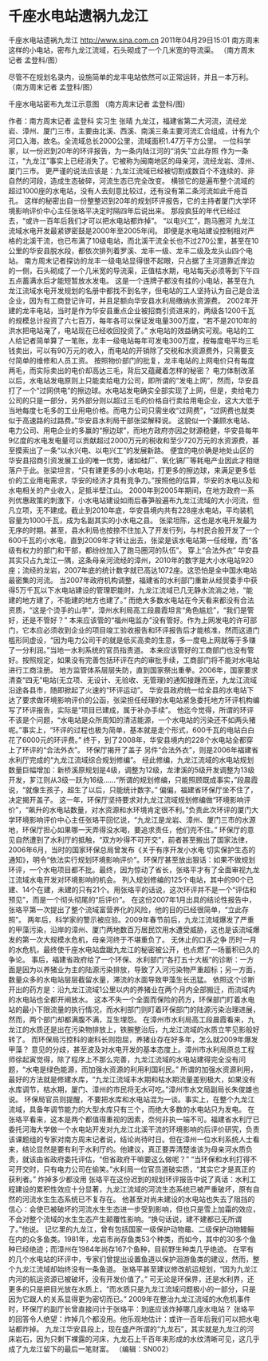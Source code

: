 # 千座水电站遗祸九龙江

千座水电站遗祸九龙江
http://www.sina.com.cn  2011年04月29日15:01  南方周末
这样的小电站，密布九龙江流域，石头砌成了一个几米宽的导流渠。 （南方周末记者 孟登科/图）

尽管不在规划名录内，设施简单的龙丰电站依然可以正常运转，并且一本万利。 （南方周末记者 孟登科/图）

千座水电站密布九龙江示意图 （南方周末记者 孟登科/图）

作者：南方周末记者 孟登科 实习生 张晴
九龙江，福建省第二大河流，流经龙岩、漳州、厦门三市，主要由北溪、西溪、南溪三条主要河流汇合组成，计有九个河口入海，故名。全流域总长2000公里，流域面积1.47万平方公里。
一位科学家，以一份迟到20年的环评报告，为一条内陆江河的“消失”立此存照
作为一条江，“九龙江”事实上已经消失了。它被称为闽南地区的母亲河，流经龙岩、漳州、厦门三市。
更严谨的说法应该是：九龙江流域已经被切割成数百个不连续的、非自然的河段，造成生态破碎，河流生态已完全改变。
横锁它的是遍布整个流域的超过1000座的水电站，没有人去刻意比较过，还有没有第二条河流如此千疮百孔。
这样的秘密出自一份整整迟到20年的规划环评报告，它的主持者厦门大学环境影响评价中心主任张珞平决定时隔四年后说出来。
那段疯狂的年代已经过去，“或许一百年后我们才可以把水电站都炸掉”。
“以电兴工”，跑马圈河
九龙江流域水电开发最紧锣密鼓是2000年至2005年间。
即便是水电站建设控制相对严格的北溪干流，也已布满了10级电站，而北溪干流全长也不过270公里，甚至在10公里的华安县脱水段，都依次排列着罗溪、龙丰一级、龙丰二级及龙头山四个电站。
南方周末记者探访的龙丰一级电站显得很不起眼，只占据了主河道靠近岸边的一侧，石头砌成了一个几米宽的导流渠，正值枯水期，电站每天必须等到下午四五点蓄满水后才能短暂放水发电。
这是一个连牌子都没有挂的小电站，甚至在九龙江流域水电开发规划的名册中都找不到名字，但电站的工人坚持认为自己是合法企业，因为有工商登记许可，并且足额向华安县水利局缴纳水资源费。
2002年开建的龙丰电站，当时是作为华安县重点企业被招商引资进来的，两级各1200千瓦的规模总计投资了六七百万，每年各可以保证发电量300万度，“若不是2010年的洪水把电站淹了，电站现在已经收回投资了。”
水电站的效益确实可观。电站的工人给记者简单算了一笔账，龙丰一级电站每年可发电300万度，按每度电平均三毛钱卖出，可以有90万元的收入，而电站的开销除了交税和水资源费外，只需要支付简单的维修和人员工资。
按照物价部门的批复，龙丰电站的上网电价只有每度两毛，而实际卖出的电价却高达三毛，背后又蕴藏着怎样的秘密？
电力体制改革以后，水电站发电原则上只能卖给电力公司，即所谓的“发电上网”，然而，华安县打了一个“过网供电”的擦边球。水电站发电确实全部实现了上网，但是，卖给电力公司的只是一部分，另外部分则以超过三毛的价格自行卖给用电企业，这大大低于当地每度七毛多的工业用电价格。而电力公司只需坐收“过网费”，“过网费也就类似于高速路的过路费。”华安县水利局干部张梁解释说。
这貌似一个兼顾水电站、电力公司、用电企业的多赢的“擦边球”，而地方政府亦因之财源稳健，华安县每年9亿度的水电发电量可以贡献超过2000万元的税收和至少720万元的水资源费，甚至摸索出了一条“以水兴电、以电兴工”的发展新路。
便宜的电价确是地处山区的华安县招商引资发展工业的唯一优势，诸如硅厂、氧化镐厂等耗电产业因此才相继落户于此。张梁坦言，“只有建更多的小水电站，打更多的擦边球，来满足更多低价的工业用电需求，华安的经济才具有竞争力。”按照他的估算，华安的水电以及和水电相关的产业收入，足抵半壁江山。
2000年到2005年期间，在地方政府一系列优惠政策的刺激下，小水电站建设如雨后春笋般遍布九龙江流域的大小河流，但凡立项，无不建成。截止到2010年底，华安县境内共有228座水电站，平均装机容量为1000千瓦，成为名副其实的小水电之县。
张梁坦陈，这也是水电开发最为无序的时期。甚至，县水利局也按捺不住加入了开发行列，与村民合股开发了一个600千瓦的小水电，直到2009年才转让出去，张梁是该水电站第一任经理，而“各级有权力的部门和干部，都纷纷加入了跑马圈河的队伍”。
穿上“合法外衣”
华安县其实只占九龙江一隅，这条母亲河流经的漳州，2010年的数字是大小水电站920座；流经的龙岩，2007年底的统计数字就已高达1072座。这恐怕是全中国水电站最密集的河流。
当2007年政府机构调整，福建省的水利部门重新从经贸委手中获得5万千瓦以下水电站建设的管理职能时，九龙江流域已几无静水流淌之地，“能建的地方建了，不能建的地方也建了。”
而绝大多数水电站在今天看来都没有合法资质，“这是个烫手的山芋”，漳州水利局高工段晨霞坦言“角色尴尬”，“我们是管好，还是不管好？”
本来应该管的“福州电监办”没有管好。作为上网发电的许可部门，它本应必须收到企业的项目竣工验收报告和环评报告后才能核准，然而这道门槛形同虚设，“因为电力公司干的就是低买高卖的生意，多一度电上网就等于多赚了一分利润。”当地一水利系统的官员指责道。
本来应该管好的工商部门也没有管好。按照规定，如果没有完善包括环评在内的审批手续，工商部门将不能对水电站进行工商注册。
地方监管体系层层失防，直到国家祭出重拳。2006年，国家要求清查“四无”电站(无立项、无设计、无验收、无管理)的通知接踵而至，九龙江流域沿途各县市，随即掀起了火速的“环评运动”。
华安县政府统一给全县的水电站下达了要求做环境影响评价的公函，张梁担任经理的水电站紧急委托地方环评机构编写了环评报告，实际是“项目已建成，属于补办手续”。
他迄今觉得，所谓的环评不该是个问题，“水电站是众所周知的清洁能源，一个水电站的污染还不如两头猪呢。”事实上，“环评的过程也极为简单，基本就是走个形式，600千瓦的电站白白花了6000元的环评费。”
终于，到了2008年，华安县境内的228个水电站全都穿上了环评的“合法外衣”。
环保厅揭开了盖子
另件“合法外衣”，则是2006年福建省水利厅完成的“九龙江流域综合规划修编”。
经此修编，九龙江流域的水电站规划数量巨幅增加：新桥溪原规划是4级，调整为12级，龙津溪的5级开发调整为13级开发，芗江则从3级一跃为16级……“所谓的规划修编，只能照顾既成事实，”段晨霞说，“就像生孩子，超生了以后，只能统计数字。”
偏偏，福建省环保厅坐不住了，决定揭开盖子。
这一年，环保厅坚持要求对九龙江流域规划修编做“环境影响评价”，“飙升的水电站数量，对水资源和水环境肯定很不利。”负责此次环评的厦门大学环境影响评价中心主任张珞平回忆说，“九龙江是龙岩、漳州、厦门三市的水源地，环保厅担心如果哪一天弄得没水喝，要追求责任，他们兜不住。”
环保厅的意见自然遭到了水利厅的抵触，“双方吵得不可开交”，前者甚至搬出了国家法律，2006年6月，当时的国家环保总局曾发布《关于有序开发小水电 切实保护生态的通知》，明令“依法实行规划环境影响评价”。环保厅甚至放出狠话：如果不做规划环评，一个水电项目都不批。最终，因为惊动了省长，张珞平才有了全面审视九龙江流域水电开发对环境影响的机会。
列入规划修编的125个电站，其中的90个已建、14个在建，未建的只有21个。用张珞平的话说，这次环评并不是一个“评估和预见”，而是一个彻头彻尾的“后评价”。
在这份2007年1月出具的结论性报告中，张珞平第一次提出了整个流域富营养化的风险，他的目的已经很简单，“立此存照”。
两年后，科学家的警示被应验。2009年春节前后，九龙江流域爆发了严重的甲藻污染，沿岸的漳州、厦门两地数百万居民饮用水遭受威胁，这也是该流域爆发的第一次大规模水危机，母亲河终于不堪重负了。
无休止的口舌之争
历时一月的水危机，最终使千座水电站盘踞九龙江的秘密被公开，也点燃了一场蓄积已久的争论。
事后，福建省政府给了一个环保、水利部门“各打五十大板”的诊断：一方面是因为以养猪业为主的陆源污染排放，导致了入河污染物严重超标；另一方面，数量众多的水电站层层截留水量，滞流的水面导致甲藻生长迅猛。
依照这个诊断开出的药方是：沿九龙江流域1公里以内的养猪业在两个月内全部搬迁，而流域内的水电站也全都开闸放水。
这本不失一个全面而保险的药方，环保部门盯着水电站的最小下限流量的执行情况，而水利部门则盯着环保部门的陆源污染治理进展，然而，两个部门却都满腹不满，互生埋怨。
在漳州市水利局高工段晨霞看来，九龙江的水质还是出在污染物排放上，铁腕整治后，九龙江流域的水质立竿见影般好转了。
而环保局污控科的谢科长则抱屈，养猪业存在好多年，怎么就2009年爆发甲藻？
意见的分歧，甚至波及对水电开发的基本态度上。漳州市水利局原总工程师徐起寅觉得，除了程序上不那么完善，九龙江流域的水电站建得完全没有问题，“水电是绿色能源，而加强水资源的利用利国利民。”
所谓的加强水资源利用，最好的方法就是修建水库，“九龙江流域丰水期和枯水期流量差别极大，如果没有水库调节，枯水期，厦门、漳州的市民将无水可吃。”漳州市水文局副局长朱俊雄也说。
环保局官员则提醒，不要把水库和水电站混为一谈。事实上，在整个九龙江流域，具备年调节能力的大型水库只有三个，而绝大多数的水电站只为发电。
在张珞平看来，这本是两个都值得重视的因素，奈何非执一端不可。福建省水利厅已委托河海大学做一个水电站开发对九龙江北溪干流的环境影响的后评价研究，负责该课题组的专家对南方周末记者说，结论尚待时日。但在漳州一位水利系统人士看来，结论显然是要有利于水利厅的。他建议，真正要弄清楚谁该为母亲河水质负责，就该由省政府委托评估，“但省政府干嘛要这么做呢？”
“当环保和水利打得不可开交时，只有电力公司在偷笑。”水利局一位官员道破实质，“其实它才是真正的获利者。”
炸掉多少都没用
张珞平在这份迟到的规划环评报告中说了真话：水利工程建设的累积性效应十分显著，九龙江流域的河流生态系统已被严重破坏，原有自然的河流水生生态系统已不复存在。
他甚至对尚未建设的水电站也失去了阻挡的信心：会使已被破坏的河流水生生态进一步受到影响，但也只是雪上加霜的效应，不会对整个流域的水生生态产生颠覆性影响。“换句话说，建不建都已无所谓了。”他说。
记忆里的九龙江，曾有包括国家一级保护动物黿、二级保护动物鳗鲡在内的众多鱼类。1981年，龙岩市尚存鱼类53个种类，而如今，其中的30多个鱼种已经绝迹；而漳州在1984年尚存167个鱼种，目前野生种类几乎绝迹。
在罕有的几个水电站的环评中，专家们曾提出设置鱼道以保护洄游鱼类的建议，然而，整个九龙江流域却始终没有一条鱼道。
张珞平甚至建议修改航运规划，“因为九龙江内河的航运资源已被破坏，没有开发价值了。”
可无论是环保界，还是水利界，还更多的只是把目光放在水质上，“而水质只是九龙江流域问题极小的一部分，只是因为它跟人的关系显得更为密切而已。”
2009年在整治九龙江流域的水危机事件时，环保厅的副厅长曾直接问计于张珞平：到底应该炸掉哪几座水电站？
张珞平的回答令人绝望：炸掉几个都没用。他乐观地估计：或许一百年后我们可以把水电站都炸掉。
九龙江华安县段上，现在盛产所谓的“九龙石”，其实就是九龙江的河床岩石，因为只剩下裸露的河床，九龙石上千百年来形成的水纹清晰可见，这几乎成了九龙江留下的最后一笔财富。
（编辑：SN002）

